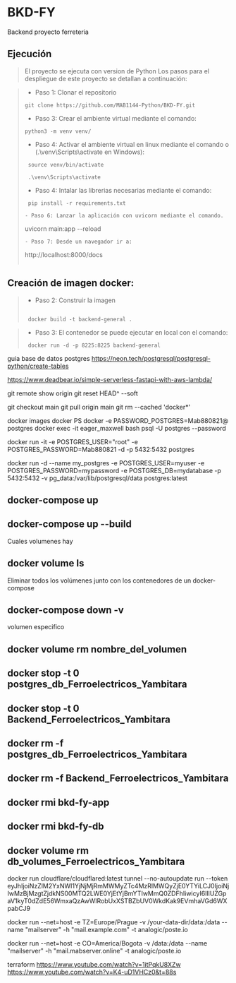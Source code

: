 # BKD-FY
Backend proyecto ferreteria

## Ejecución

> El proyecto se ejecuta con version de Python Los pasos para el despliegue de este proyecto se detallan a continuación:

> - Paso 1: Clonar el repositorio 
>```
> git clone https://github.com/MAB1144-Python/BKD-FY.git
>```
>- Paso 3: Crear el ambiente virtual mediante el comando:
>```
> python3 -m venv venv/
>```
>- Paso 4: Activar el ambiente virtual en linux mediante el comando o (.\venv\Scripts\activate en Windows):
>```
>  source venv/bin/activate
>```
>```
>  .\venv\Scripts\activate
>```
>- Paso 4: Intalar las librerias necesarias mediante el comando:
>```
>  pip install -r requirements.txt
>```
>```
>- Paso 6: Lanzar la aplicación con uvicorn mediante el comando.
>```
>  uvicorn main:app --reload
>```
>- Paso 7: Desde un navegador ir a:
>```
>  http://localhost:8000/docs
>```

## Creación de imagen docker:

>- Paso 2: Construir la imagen
>```
>  
>  docker build -t backend-general .

>- Paso 3: El contenedor se puede ejecutar en local con el comando:
>```
>  docker run -d -p 8225:8225 backend-general
>```
guia base de datos postgres
https://neon.tech/postgresql/postgresql-python/create-tables

https://www.deadbear.io/simple-serverless-fastapi-with-aws-lambda/

git remote show origin
git reset HEAD^ --soft

git checkout main
git pull origin main 
git rm --cached 'docker*'

docker images
docker PS
docker -e PASSWORD_POSTGRES=Mab880821@ postgres
docker exec -it eager_maxwell bash
psql -U postgres --password


docker run -it -e POSTGRES_USER="root" -e POSTGRES_PASSWORD=Mab880821  -d -p 5432:5432  postgres

docker run -d --name my_postgres -e POSTGRES_USER=myuser -e POSTGRES_PASSWORD=mypassword -e POSTGRES_DB=mydatabase -p 5432:5432 -v pg_data:/var/lib/postgresql/data postgres:latest

## docker-compose up

## docker-compose up --build

Cuales volumenes hay

## docker volume ls

Eliminar todos los volúmenes junto con los contenedores de un docker-compose

##  docker-compose down -v

volumen especifico
## docker volume rm nombre_del_volumen

## docker stop -t 0 postgres_db_Ferroelectricos_Yambitara
## docker stop -t 0 Backend_Ferroelectricos_Yambitara
## docker rm -f postgres_db_Ferroelectricos_Yambitara
## docker rm -f Backend_Ferroelectricos_Yambitara
## docker rmi bkd-fy-app
## docker rmi bkd-fy-db
## docker volume rm db_volumes_Ferroelectricos_Yambitara

docker run cloudflare/cloudflared:latest tunnel --no-autoupdate run --token eyJhIjoiNzZlM2YxNWI1YjNjMjRmMWMyZTc4MzRlMWQyZjE0YTYiLCJ0IjoiNjIwMzBjMzgtZjdkNS00MTQ2LWE0YjEtYjBmYTIwMmQ0ZDFhIiwicyI6IllUZGpaV1kyT0dZdE56WmxaQzAwWlRobUxXSTBZbUV0WkdKak9EVmhaVGd6WXpabCJ9

docker run --net=host -e TZ=Europe/Prague -v /your-data-dir/data:/data --name "mailserver" -h "mail.example.com" -t analogic/poste.io

docker run --net=host -e CO=America/Bogota -v /data:/data --name "mailserver" -h "mail.mabserver.online" -t analogic/poste.io


terraform
https://www.youtube.com/watch?v=1itPqkU8XZw
https://www.youtube.com/watch?v=K4-uD1VHCz0&t=88s
